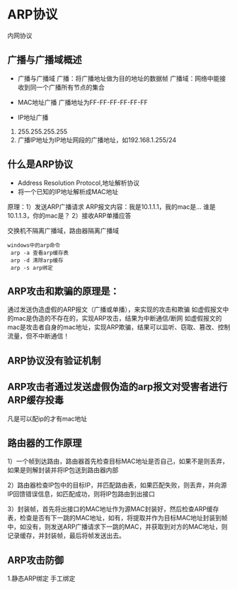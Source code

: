 # ARP协议

内网协议

## 广播与广播域概述

- 广播与广播域
 广播：将广播地址做为目的地址的数据帧
 广播域：网络中能接收到同一个广播所有节点的集合

- MAC地址广播
 广播地址为FF-FF-FF-FF-FF-FF

- IP地址广播
 1. 255.255.255.255
 2. 广播IP地址为IP地址网段的广播地址，如192.168.1.255/24

 ## 什么是ARP协议

 - Address Resolution Protocol,地址解析协议
 - 将一个已知的IP地址解析成MAC地址

 原理：1）发送ARP广播请求
       ARP报文内容：我是10.1.1.1，我的mac是...
                   谁是10.1.1.3，你的mac是？
       2）接收ARP单播应答

 交换机不隔离广播域，路由器隔离广播域
```
windows中的arp命令
 arp -a 查看arp缓存表
 arp -d 清除arp缓存
 arp -s arp绑定
```

## ARP攻击和欺骗的原理是：
通过发送伪造虚假的ARP报文（广播或单播），来实现的攻击和欺骗
如虚假报文中的mac是伪造的不存在的，实现ARP攻击，结果为中断通信/断网
如虚假报文的mac是攻击者自身的mac地址，实现ARP欺骗，结果可以监听、窃取、篡改、控制流量，但不中断通信！

## ARP协议没有验证机制

## ARP攻击者通过发送虚假伪造的arp报文对受害者进行ARP缓存投毒

凡是可以配ip的才有mac地址

## 路由器的工作原理

1）一个帧到达路由，路由器首先检查目标MAC地址是否自己，如果不是则丢弃，如果是则解封装并将IP包送到路由器内部

2）路由器检查IP包中的目标IP，并匹配路由表，如果匹配失败，则丢弃，并向源IP回馈错误信息，如匹配成功，则将IP包路由到出接口

3）封装帧，首先将出接口的MAC地址作为源MAC封装好，然后检查ARP缓存表，检查是否有下一跳的MAC地址，如有，将提取并作为目标MAC地址封装到帧中，如没有，则发送ARP广播请求下一跳的MAC，并获取到对方的MAC地址，则记录缓存，并封装帧，最后将帧发送出去。

## ARP攻击防御

1.静态ARP绑定
手工绑定

